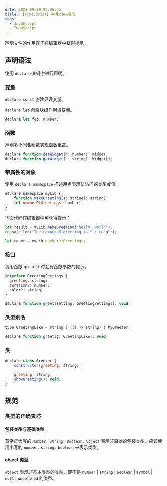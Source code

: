 ```yaml
---
date: 2021-09-09 09:36:55
title: 【TypeScript】声明文件&规范
tags:
  - JavaScript
  - TypeScript
---
```


声明文件的作用在于在编辑器中获得提示。

## 声明语法

使用 `declare` 关键字进行声明。

### 变量

`declare const` 创建只读变量。

`declare let` 创建块级作用域变量。

```js
declare let foo: number;
```

### 函数

声明多个同名函数实现函数重载。

```js
declare function getWidget(n: number): Widget;
declare function getWidget(s: string): Widget[];
```

### 带属性的对象

使用 `declare namespace` 描述用点表示法访问的类型或值。

```js
declare namespace myLib {
    function makeGreeting(s: string): string;
    let numberOfGreetings: number;
}
```

下面代码在编辑器中可获得提示：

```js
let result = myLib.makeGreeting("hello, world");
console.log("The computed greeting is:" + result);

let count = myLib.numberOfGreetings;
```

### 接口

调用函数 `greet()` 时会有函数参数的提示。

```js
interface GreetingSettings {
  greeting: string;
  duration?: number;
  color?: string;
}

declare function greet(setting: GreetingSettings): void;
```

### 类型别名

```js
type GreetingLike = string | (() => string) | MyGreeter;

declare function greet(g: GreetingLike): void;
```

### 类

```js
declare class Greeter {
    constructor(greeting: string);

    greeting: string;
    showGreeting(): void;
}
```

## 规范

### 类型的正确表述

#### 包装类型与基础类型

首字母大写的 `Number，String，Boolean，Object` 表示非原始的包装类型，应该使用小写的 `number，string，boolean` 来表示类型。

#### object 类型

`object` 表示非基本类型的类型，即不是 `number` | `string` | `boolean` | `symbol` | `null` | `undefined` 的类型。
